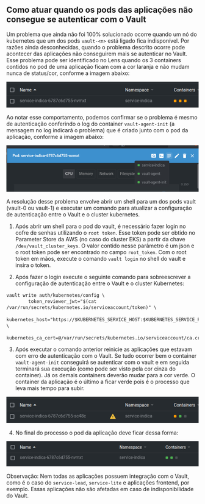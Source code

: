 ## Como atuar quando os pods das aplicações não consegue se autenticar com o Vault

Um problema que ainda não foi 100% solucionado ocorre quando um nó do kubernetes que um dos pods `vault-<n>` está ligado fica indisponível. Por razões ainda desconhecidas, quando o problema descrito ocorre pode acontecer das aplicações não conseguirem mais se autenticar no Vault. Esse problema pode ser identificado no Lens quando os 3 containers contidos no pod de uma aplicação ficam com a cor laranja e não mudam nunca de status/cor, conforme a imagem abaixo:

![vault sidecar pods 1](./images/vault_sidecar_pods_1.png)

Ao notar esse comportamento, podemos confirmar se o problema é mesmo de autenticação conferindo o log do container `vault-agent-init` (a mensagem no log indicará o problema) que é criado junto com o pod da aplicação, conforme a imagem abaixo:

![vault agent init container](./images/vault_agent_init_container.png)

A resolução desse problema envolve abrir um shell para um dos pods vault (vault-0 ou vault-1) e executar um comando para atualizar a configuração de autenticação entre o Vault e o cluster kubernetes.

1. Após abrir um shell para o pod do vault, é necessário fazer login no cofre de senhas utilizando o `root token`. Esse token pode ser obtido no Parameter Store da AWS (no caso do cluster EKS) a partir da chave `/dev/vault_cluster_keys`. O valor contido nesse parâmetro é um json e o root token pode ser encontrado no campo `root_token`. Com o root token em mãos, execute o comando `vault login` no shell do vault e insira o token.

2. Após fazer o login execute o seguinte comando para sobreescrever a configuração de autenticação entre o Vault e o cluster Kubernetes:

```
vault write auth/kubernetes/config \
        token_reviewer_jwt="$(cat /var/run/secrets/kubernetes.io/serviceaccount/token)" \
        kubernetes_host="https://$KUBERNETES_SERVICE_HOST:$KUBERNETES_SERVICE_PORT" \
        kubernetes_ca_cert=@/var/run/secrets/kubernetes.io/serviceaccount/ca.crt
```

3. Após executar o comando anterior reinicie as aplicações que estavam com erro de autenticação com o Vault. Se tudo ocorrer bem o container `vault-agent-init` conseguirá se autenticar com o vault e em seguida terminará sua execução (como pode ser visto pela cor cinza do container). Já os demais containers deverão mudar para a cor verde. O container da aplicação é o último a ficar verde pois é o processo que leva mais tempo para subir.

![vault sidecar pods 2](./images/vault_sidecar_pods_2.png)

4. No final do processo o pod da aplicação deve ficar dessa forma:

![vault sidecar pods 3](./images/vault_sidecar_pods_3.png)

Observação: Nem todas as aplicações possuem integração com o Vault, como é o caso do `service-lead`, `service-lite` e aplicações frontend, por exemplo. Essas aplicações não são afetadas em caso de indisponibilidade do Vault.